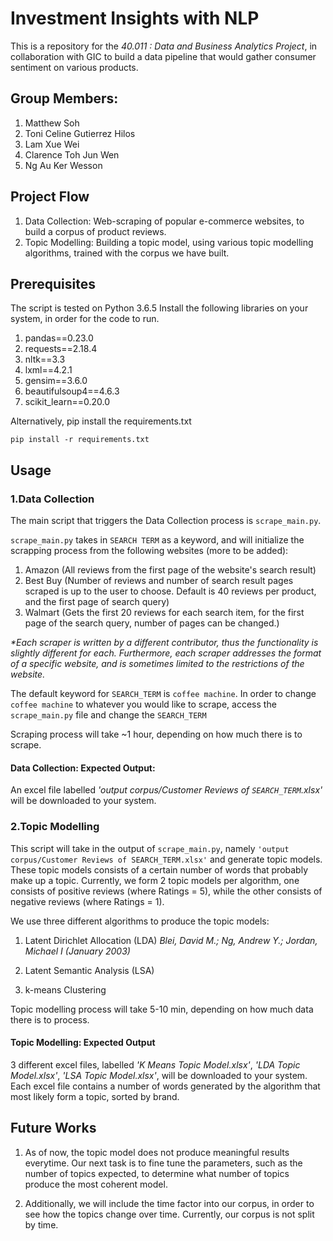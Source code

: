 # Investment Insights with NLP
 
 This is a repository for the <i>40.011 : Data and Business Analytics Project</i>, in collaboration with GIC to build a data pipeline that would gather consumer sentiment on various products. 

## Group Members:
1. Matthew Soh
2. Toni Celine Gutierrez Hilos
3. Lam Xue Wei
4. Clarence Toh Jun Wen
5. Ng Au Ker Wesson

## Project Flow

1. Data Collection: Web-scraping of popular e-commerce websites, to build a corpus of product reviews. 
2. Topic Modelling: Building a topic model, using various topic modelling algorithms, trained with the corpus we have built.

## Prerequisites

The script is tested on Python 3.6.5 
Install the following libraries on your system, in order for the code to run. 

1. pandas==0.23.0
2. requests==2.18.4
3. nltk==3.3
4. lxml==4.2.1
5. gensim==3.6.0
6. beautifulsoup4==4.6.3
7. scikit_learn==0.20.0

Alternatively, pip install the requirements.txt
```
pip install -r requirements.txt
```

## Usage

### 1.Data Collection

The main script that triggers the Data Collection process is ```scrape_main.py```. 

```scrape_main.py``` takes in ```SEARCH TERM``` as a keyword, and will initialize the scrapping process from the following websites (more to be added):

1. Amazon (All reviews from the first page of the website's search result)
2. Best Buy (Number of reviews and number of search result pages scraped is up to the user to choose. Default is 40 reviews per product, and the first page of search query)
3. Walmart (Gets the first 20 reviews for each search item, for the first page of the search query, number of pages can be changed.)

<i> *Each scraper is written by a different contributor, thus the functionality is slightly different for each. Furthermore, each scraper addresses the format of a specific website, and is sometimes limited to the restrictions of the website. </i>

The default keyword for ```SEARCH_TERM``` is ```coffee machine```. 
In order to change ```coffee machine``` to whatever you would like to scrape, access the ```scrape_main.py``` file and change the ```SEARCH_TERM```

Scraping process will take ~1 hour, depending on how much there is to scrape.

#### Data Collection: Expected Output:

An excel file labelled <i>'output corpus/Customer Reviews of ```SEARCH_TERM```.xlsx'</i> will be downloaded to your system.

### 2.Topic Modelling

This script will take in the output of ```scrape_main.py```, namely ```'output corpus/Customer Reviews of SEARCH_TERM.xlsx'``` and generate topic models. 
These topic models consists of a certain number of words that probably make up a topic. Currently, we form 2 topic models per algorithm, one consists of positive reviews (where Ratings = 5), while the other consists of negative reviews (where Ratings = 1).

We use three different algorithms to produce the topic models:

1. Latent Dirichlet Allocation (LDA) <i>Blei, David M.; Ng, Andrew Y.; Jordan, Michael I (January 2003)</i>

2. Latent Semantic Analysis (LSA)

3. k-means Clustering

Topic modelling process will take 5-10 min, depending on how much data there is to process.

#### Topic Modelling: Expected Output

3 different excel files, labelled <i>'K Means Topic Model.xlsx'</i>, <i>'LDA Topic Model.xlsx'</i>, <i>'LSA Topic Model.xlsx'</i>, will be downloaded to your system. Each excel file contains a number of words generated by the algorithm that most likely form a topic, sorted by brand.

## Future Works

1. As of now, the topic model does not produce meaningful results everytime. Our next task is to fine tune the parameters, such as the number of topics expected, to determine what number of topics produce the most coherent model.

2. Additionally, we will include the time factor into our corpus, in order to see how the topics change over time. Currently, our corpus is not split by time.
